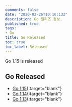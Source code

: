 ```yaml
---
comments: false
date: "2020-02-26T10:10:13Z"
description: Go 릴리즈 정보.
published: true
tags:
- Go
title: Go Released
toc: true
toc_label: Released
---
```


Go 1.15 is released


## Go Released

* [Go 1.15](https://golang.org/doc/go1.15 "Go 1.15"){:target="blank"}
* [Go 1.14](https://golang.org/doc/go1.14 "Go 1.14"){:target="blank"}
* [Go 1.13](https://golang.org/doc/go1.13 "Go 1.13"){:target="blank"}
